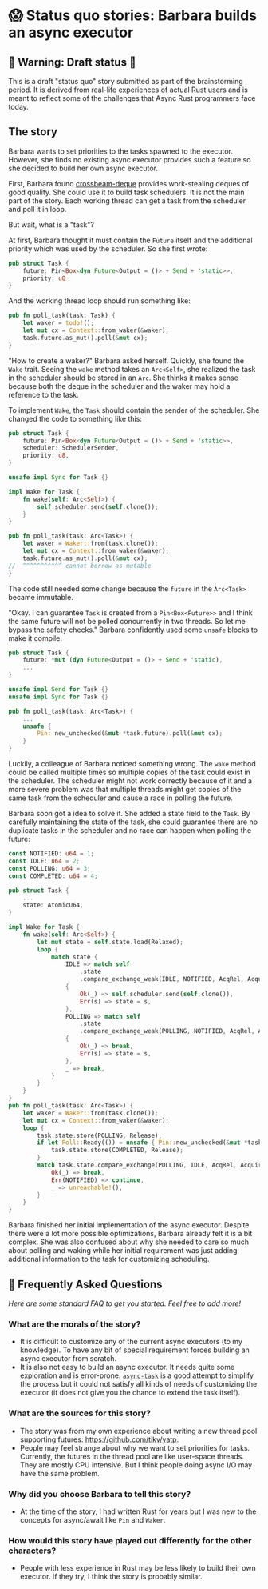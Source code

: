 # 😱 Status quo stories: Barbara builds an async executor


## 🚧 Warning: Draft status 🚧

This is a draft "status quo" story submitted as part of the brainstorming period. It is derived from real-life experiences of actual Rust users and is meant to reflect some of the challenges that Async Rust programmers face today. 

## The story

Barbara wants to set priorities to the tasks spawned to the executor. However, she finds no existing async executor provides such a feature so she decided to build her own async executor.

First, Barbara found [crossbeam-deque](https://crates.io/crates/crossbeam-deque) provides work-stealing deques of good quality. She could use it to build task schedulers. It is not the main part of the story. Each working thread can get a task from the scheduler and poll it in loop.

But wait, what is a "task"?

At first, Barbara thought it must contain the `Future` itself and the additional priority which was used by the scheduler. So she first wrote:

```rust
pub struct Task {
    future: Pin<Box<dyn Future<Output = ()> + Send + 'static>>,
    priority: u8
}
```

And the working thread loop should run something like:

```rust
pub fn poll_task(task: Task) {
    let waker = todo!();
    let mut cx = Context::from_waker(&waker);
    task.future.as_mut().poll(&mut cx);
}
```

"How to create a waker?" Barbara asked herself. Quickly, she found the `Wake` trait. Seeing the `wake` method takes an `Arc<Self>`, she realized the task in the scheduler should be stored in an `Arc`. She thinks it makes sense because both the deque in the scheduler and the waker may hold a reference to the task.

To implement `Wake`, the `Task` should contain the sender of the scheduler. She changed the code to something like this:

```rust
pub struct Task {
    future: Pin<Box<dyn Future<Output = ()> + Send + 'static>>,
    scheduler: SchedulerSender,
    priority: u8,
}

unsafe impl Sync for Task {}

impl Wake for Task {
    fn wake(self: Arc<Self>) {
        self.scheduler.send(self.clone());
    }
}

pub fn poll_task(task: Arc<Task>) {
    let waker = Waker::from(task.clone());
    let mut cx = Context::from_waker(&waker);
    task.future.as_mut().poll(&mut cx);
//  ^^^^^^^^^^^ cannot borrow as mutable
}
```

The code still needed some change because the `future` in the  `Arc<Task>` became immutable. 

"Okay. I can guarantee `Task` is created from a `Pin<Box<Future>>` and I think the same future will not be polled concurrently in two threads. So let me bypass the safety checks." Barbara confidently used some `unsafe` blocks to make it compile.

```rust
pub struct Task {
    future: *mut (dyn Future<Output = ()> + Send + 'static),
    ...
}

unsafe impl Send for Task {}
unsafe impl Sync for Task {}

pub fn poll_task(task: Arc<Task>) {
    ...
    unsafe {
        Pin::new_unchecked(&mut *task.future).poll(&mut cx);
    }
}
```

Luckily, a colleague of Barbara noticed something wrong. The `wake` method could be called multiple times so multiple copies of the task could exist in the scheduler. The scheduler might not work correctly because of it and a more severe problem was that multiple threads might get copies of the same task from the scheduler and cause a race in polling the future.

Barbara soon got a idea to solve it. She added a state field to the `Task`. By carefully maintaining the state of the task, she could guarantee there are no duplicate tasks in the scheduler and no race can happen when polling the future:

```rust
const NOTIFIED: u64 = 1;
const IDLE: u64 = 2;
const POLLING: u64 = 3;
const COMPLETED: u64 = 4;

pub struct Task {
    ...
    state: AtomicU64,
}

impl Wake for Task {
    fn wake(self: Arc<Self>) {
        let mut state = self.state.load(Relaxed);
        loop {
            match state {
                IDLE => match self
                    .state
                    .compare_exchange_weak(IDLE, NOTIFIED, AcqRel, Acquire)
                {
                    Ok(_) => self.scheduler.send(self.clone()),
                    Err(s) => state = s,
                },
                POLLING => match self
                    .state
                    .compare_exchange_weak(POLLING, NOTIFIED, AcqRel, Acquire)
                {
                    Ok(_) => break,
                    Err(s) => state = s,
                },
                _ => break,
            }
        }
    }
}
pub fn poll_task(task: Arc<Task>) {
    let waker = Waker::from(task.clone());
    let mut cx = Context::from_waker(&waker);
    loop {
        task.state.store(POLLING, Release);
        if let Poll::Ready(()) = unsafe { Pin::new_unchecked(&mut *task.future).poll(&mut cx) } {
            task.state.store(COMPLETED, Release);
        }
        match task.state.compare_exchange(POLLING, IDLE, AcqRel, Acquire) {
            Ok(_) => break,
            Err(NOTIFIED) => continue,
            _ => unreachable!(),
        }
    }
}
```

Barbara finished her initial implementation of the async executor. Despite there were a lot more possible optimizations, Barbara already felt it is a bit complex. She was also confused about why she needed to care so much about polling and waking while her initial requirement was just adding additional information to the task for customizing scheduling.

## 🤔 Frequently Asked Questions

*Here are some standard FAQ to get you started. Feel free to add more!*

### **What are the morals of the story?**
  * It is difficult to customize any of the current async executors (to my knowledge). To have any bit of special requirement forces building an async executor from scratch.
  * It is also not easy to build an async executor. It needs quite some exploration and is error-prone. [`async-task`](https://github.com/smol-rs/async-task) is a good attempt to simplify the process but it could not satisfy all kinds of needs of customizing the executor (it does not give you the chance to extend the task itself).
### **What are the sources for this story?**
  * The story was from my own experience about writing a new thread pool supporting futures: https://github.com/tikv/yatp.
  * People may feel strange about why we want to set priorities for tasks. Currently, the futures in the thread pool are like user-space threads. They are mostly CPU intensive. But I think people doing async I/O may have the same problem.
### **Why did you choose Barbara to tell this story?**
  * At the time of the story, I had written Rust for years but I was new to the concepts for async/await like `Pin` and `Waker`.
### **How would this story have played out differently for the other characters?**
  * People with less experience in Rust may be less likely to build their own executor. If they try, I think the story is probably similar.

[character]: ../characters.md
[status quo stories]: ./status_quo.md
[Alan]: ../characters/alan.md
[Grace]: ../characters/grace.md
[Niklaus]: ../characters/niklaus.md
[Barbara]: ../characters/barbara.md
[htvsq]: ../how_to_vision/status_quo.md
[cannot be wrong]: ../how_to_vision/comment.md#comment-to-understand-or-improve-not-to-negate-or-dissuade
